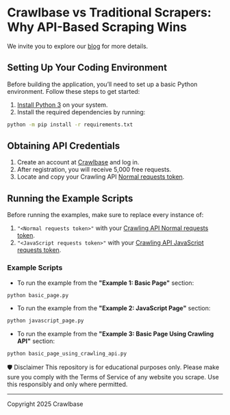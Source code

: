 # Crawlbase vs Traditional Scrapers: Why API-Based Scraping Wins

We invite you to explore our [blog](https://crawlbase.com/blog/crawlbase-vs-traditional-scrapers-why-api-scraping-wins/?utm_source=github&utm_medium=referral&utm_campaign=scraperhub&ref=gh_scraperhub) for more details.

## Setting Up Your Coding Environment

Before building the application, you’ll need to set up a basic Python environment. Follow these steps to get started:

1. [Install Python 3](https://kinsta.com/knowledgebase/install-python/#how-to-install-python) on your system.
2. Install the required dependencies by running: 

```bash
python -m pip install -r requirements.txt
```

## Obtaining API Credentials

1. Create an account at [Crawlbase](https://crawlbase.com/signup) and log in.
2. After registration, you will receive 5,000 free requests.
3. Locate and copy your Crawling API [Normal requests token](https://crawlbase.com/dashboard/account/docs).

## Running the Example Scripts

Before running the examples, make sure to replace every instance of:

1. `"<Normal requests token>"` with your [Crawling API Normal requests token](https://crawlbase.com/dashboard/account/docs).
2. `"<JavaScript requests token>"` with your [Crawling API JavaScript requests token](https://crawlbase.com/dashboard/account/docs).

### Example Scripts

- To run the example from the **"Example 1: Basic Page"** section:

```bash
python basic_page.py
```

- To run the example from the **"Example 2: JavaScript Page"** section:

```bash
python javascript_page.py
```

- To run the example from the **"Example 3: Basic Page Using Crawling API"** section:

```bash
python basic_page_using_crawling_api.py
```

🛡 Disclaimer
This repository is for educational purposes only. Please make sure you comply with the Terms of Service of any website you scrape. Use this responsibly and only where permitted.

---

Copyright 2025 Crawlbase
